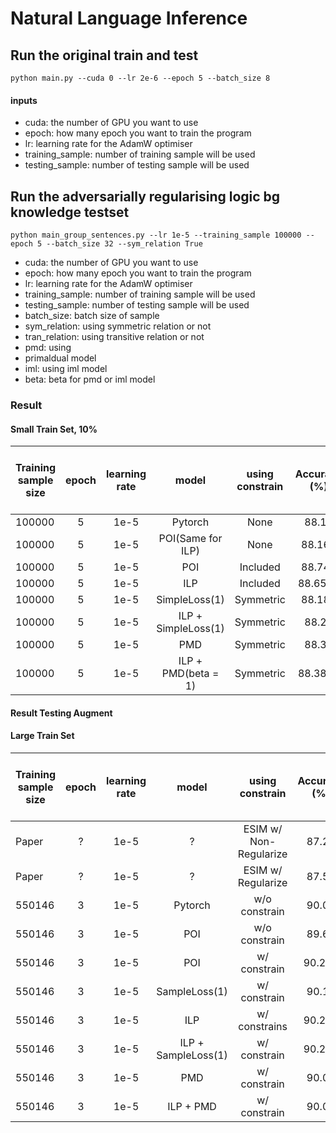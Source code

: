 # Natural Language Inference
## Run the original train and test

```
python main.py --cuda 0 --lr 2e-6 --epoch 5 --batch_size 8
```

#### inputs

- cuda: the number of GPU you want to use
- epoch: how many epoch you want to train the program
- lr: learning rate for the AdamW optimiser
- training_sample: number of training sample will be used
- testing_sample: number of testing sample will be used

## Run the adversarially regularising logic bg knowledge testset

```
python main_group_sentences.py --lr 1e-5 --training_sample 100000 --epoch 5 --batch_size 32 --sym_relation True
```
- cuda: the number of GPU you want to use
- epoch: how many epoch you want to train the program
- lr: learning rate for the AdamW optimiser
- training_sample: number of training sample will be used
- testing_sample: number of testing sample will be used
- batch_size: batch size of sample
- sym_relation: using symmetric relation or not
- tran_relation: using transitive relation or not
- pmd: using 
- primaldual model
- iml: using iml model
- beta: beta for pmd or iml model

### Result  
#### Small Train Set, 10%
Training sample size | epoch | learning rate | model | using constrain | Accuracy (%) | Accuracy on Augmented test only (%)
--- | :---: | :---: | :---: | :---: | :---: | ---:
100000 | 5 | 1e-5 | Pytorch | None |88.16 | 68.05
100000 | 5 | 1e-5 | POI(Same for ILP) | None | 88.160 | 69.900
100000 | 5 | 1e-5 | POI| Included | 88.740 | 70.000
100000 | 5 | 1e-5 | ILP| Included | 88.6504 | 77.350
100000 | 5 | 1e-5 | SimpleLoss(1) | Symmetric | 88.185 | 68.650
100000 | 5 | 1e-5 | ILP + SimpleLoss(1) | Symmetric | 88.26 | 76.300
100000 | 5 | 1e-5 | PMD | Symmetric | 88.38 | 70.050
100000 | 5 | 1e-5 | ILP + PMD(beta = 1) | Symmetric | 88.3804 | 79.900


#### Result Testing Augment
#### Large Train Set
Training sample size | epoch | learning rate | model | using constrain | Accuracy (%) | Accuracy on Augmented test only (%)
--- | :---: | :---: | :---: | :---: | :---: | ---:
Paper | ? | 1e-5 | ? | ESIM w/ Non-Regularize | 87.25 | 60.78
Paper | ? | 1e-5 | ? | ESIM w/ Regularize | 87.55 | 73.32
550146 | 3 | 1e-5 | Pytorch | w/o constrain | 90.01 | 72.900
550146 | 3 | 1e-5 | POI | w/o constrain | 89.65 | 71.600
550146 | 3 | 1e-5 | POI | w/ constrain | 90.255 | 72.900
550146 | 3 | 1e-5 | SampleLoss(1) | w/ constrain | 90.11 | 74.550
550146 | 3 | 1e-5 | ILP | w/ constrains | 90.260 | 80.250
550146 | 3 | 1e-5 | ILP + SampleLoss(1) | w/ constrain | 90.245 | 82.200
550146 | 3 | 1e-5 | PMD | w/ constrain | 90.04 | 73.500
550146 | 3 | 1e-5 | ILP + PMD | w/ constrain | 90.04| 79.050

